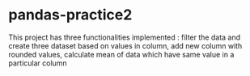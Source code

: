 # pandas-practice2
This project has three functionalities implemented : filter the data and create three dataset based on values in column, add new column with rounded values,  calculate mean of data which have same value in a particular column
